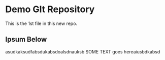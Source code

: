 # Demo GIt Repository

This is the 1st file in this new repo.

## Ipsum Below

asudkaksudfabsdukabsdoalsdnauksb SOME TEXT goes hereaiusbdkabsd
